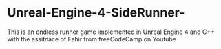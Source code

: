 # Unreal-Engine-4-SideRunner-
This is an endless runner game implemented in Unreal Engine 4 and C++ with the assitnace of Fahir from freeCodeCamp on Youtube
